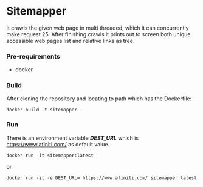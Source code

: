 # Sitemapper

It crawls the given web page in multi threaded, which it can concurrently make request 25. 
After finishing crawls it prints out to screen both unique accessible web pages list and relative links as tree.  

### Pre-requirements

* docker

### Build
After cloning the repository and locating to path which has the Dockerfile:

```
docker build -t sitemapper .
```

### Run

There is an environment variable _**DEST_URL**_ which is https://www.afiniti.com/ as default value.

```
docker run -it sitemapper:latest
```

or

```
docker run -it -e DEST_URL= https://www.afiniti.com/ sitemapper:latest
```